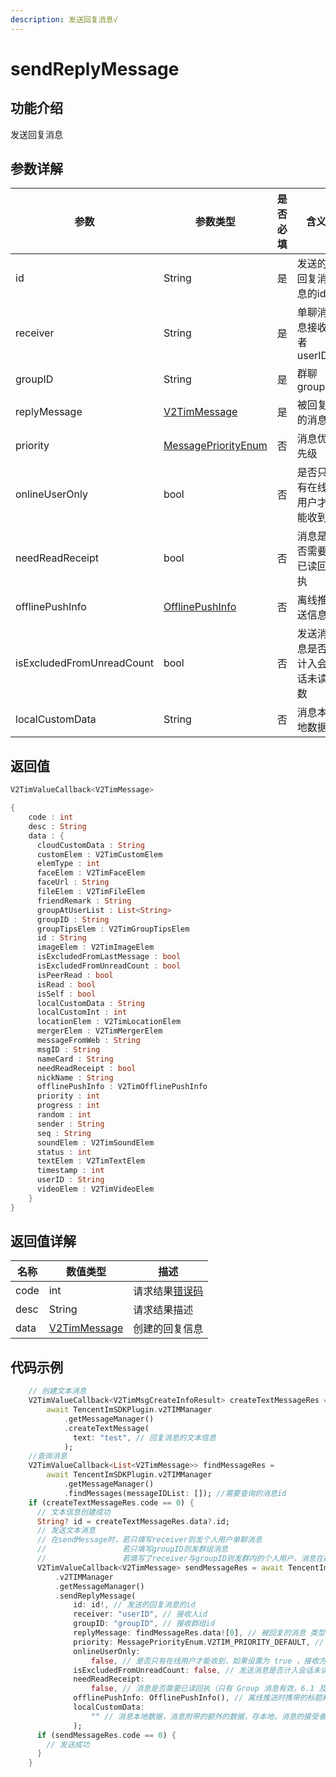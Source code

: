 ```yaml
---
description: 发送回复消息√
---
```


# sendReplyMessage

## 功能介绍

发送回复消息

## 参数详解

| 参数                        | 参数类型                                                           | 是否必填 | 含义             |
| ------------------------- | -------------------------------------------------------------- | ---- | -------------- |
| id                        | String                                                         | 是    | 发送的回复消息的id     |
| receiver                  | String                                                         | 是    | 单聊消息接收者 userID |
| groupID                   | String                                                         | 是    | 群聊 groupID     |
| replyMessage              | [V2TimMessage](../keyClass/message/v2timmessage.md)       | 是    | 被回复的消息         |
| priority                  | [MessagePriorityEnum](../enums/messagepriority.md)             | 否    | 消息优先级          |
| onlineUserOnly            | bool                                                           | 否    | 是否只有在线用户才能收到   |
| needReadReceipt           | bool                                                           | 否    | 消息是否需要已读回执     |
| offlinePushInfo           | [OfflinePushInfo](../keyClass/message/offlinepushinfo.md) | 否    | 离线推送信息         |
| isExcludedFromUnreadCount | bool                                                           | 否    | 发送消息是否计入会话未读数  |
| localCustomData           | String                                                         | 否    | 消息本地数据         |

## 返回值

```dart
V2TimValueCallback<V2TimMessage>

{
    code : int
    desc : String
    data : {
      cloudCustomData : String
      customElem : V2TimCustomElem
      elemType : int
      faceElem : V2TimFaceElem
      faceUrl : String
      fileElem : V2TimFileElem
      friendRemark : String
      groupAtUserList : List<String>
      groupID : String
      groupTipsElem : V2TimGroupTipsElem
      id : String
      imageElem : V2TimImageElem
      isExcludedFromLastMessage : bool
      isExcludedFromUnreadCount : bool
      isPeerRead : bool
      isRead : bool
      isSelf : bool
      localCustomData : String
      localCustomInt : int
      locationElem : V2TimLocationElem
      mergerElem : V2TimMergerElem
      messageFromWeb : String
      msgID : String
      nameCard : String
      needReadReceipt : bool
      nickName : String
      offlinePushInfo : V2TimOfflinePushInfo
      priority : int
      progress : int
      random : int
      sender : String
      seq : String
      soundElem : V2TimSoundElem
      status : int
      textElem : V2TimTextElem
      timestamp : int
      userID : String
      videoElem : V2TimVideoElem
    }
}
```

## 返回值详解

| 名称   | 数值类型                                                     | 描述                                                             |
| ---- | -------------------------------------------------------- | -------------------------------------------------------------- |
| code | int                                                      | 请求结果[错误码](https://cloud.tencent.com/document/product/269/1671) |
| desc | String                                                   | 请求结果描述                                                         |
| data | [V2TimMessage](../keyClass/message/v2timmessage.md) | 创建的回复信息                                                        |

## 代码示例  &#x20;

```dart
    // 创建文本消息
    V2TimValueCallback<V2TimMsgCreateInfoResult> createTextMessageRes =
        await TencentImSDKPlugin.v2TIMManager
            .getMessageManager()
            .createTextMessage(
              text: "test", // 回复消息的文本信息
            );
    //查询消息
    V2TimValueCallback<List<V2TimMessage>> findMessageRes =
        await TencentImSDKPlugin.v2TIMManager
            .getMessageManager()
            .findMessages(messageIDList: []); //需要查询的消息id
    if (createTextMessageRes.code == 0) {
      // 文本信息创建成功
      String? id = createTextMessageRes.data?.id;
      // 发送文本消息
      // 在sendMessage时，若只填写receiver则发个人用户单聊消息
      //                 若只填写groupID则发群组消息
      //                 若填写了receiver与groupID则发群内的个人用户，消息在群聊中显示，只有指定receiver能看见
      V2TimValueCallback<V2TimMessage> sendMessageRes = await TencentImSDKPlugin
          .v2TIMManager
          .getMessageManager()
          .sendReplyMessage(
              id: id!, // 发送的回复消息的id
              receiver: "userID", // 接收人id
              groupID: "groupID", // 接收群组id
              replyMessage: findMessageRes.data![0], // 被回复的消息 类型为V2TimMessage
              priority: MessagePriorityEnum.V2TIM_PRIORITY_DEFAULT, // 消息优先级
              onlineUserOnly:
                  false, // 是否只有在线用户才能收到，如果设置为 true ，接收方历史消息拉取不到，常被用于实现“对方正在输入”或群组里的非重要提示等弱提示功能，该字段不支持 AVChatRoom。
              isExcludedFromUnreadCount: false, // 发送消息是否计入会话未读数
              needReadReceipt:
                  false, // 消息是否需要已读回执（只有 Group 消息有效，6.1 及以上版本支持，需要您购买旗舰版套餐）
              offlinePushInfo: OfflinePushInfo(), // 离线推送时携带的标题和内容
              localCustomData:
                  "" // 消息本地数据，消息附带的额外的数据，存本地，消息的接受者不可以访问到，App 卸载后数据丢失
              );
      if (sendMessageRes.code == 0) {
        // 发送成功
      }
    }
```
